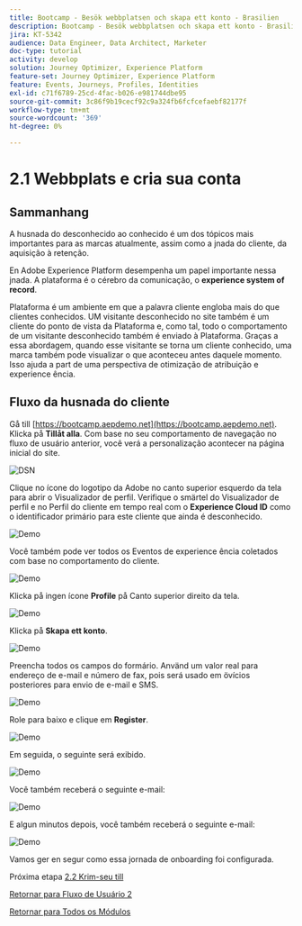 ```yaml
---
title: Bootcamp - Besök webbplatsen och skapa ett konto - Brasilien
description: Bootcamp - Besök webbplatsen och skapa ett konto - Brasilien
jira: KT-5342
audience: Data Engineer, Data Architect, Marketer
doc-type: tutorial
activity: develop
solution: Journey Optimizer, Experience Platform
feature-set: Journey Optimizer, Experience Platform
feature: Events, Journeys, Profiles, Identities
exl-id: c71f6789-25cd-4fac-b026-e981744dbe95
source-git-commit: 3c86f9b19cecf92c9a324fb6fcfcefaebf82177f
workflow-type: tm+mt
source-wordcount: '369'
ht-degree: 0%

---
```


# 2.1 Webbplats e cria sua conta

## Sammanhang

A husnada do desconhecido ao conhecido é um dos tópicos mais importantes para as marcas atualmente, assim como a jnada do cliente, da aquisição à retenção.

En Adobe Experience Platform desempenha um papel importante nessa jnada. A plataforma é o cérebro da comunicação, o **experience system of record**.

Plataforma é um ambiente em que a palavra cliente engloba mais do que clientes conhecidos. UM visitante desconhecido no site também é um cliente do ponto de vista da Plataforma e, como tal, todo o comportamento de um visitante desconhecido também é enviado à Plataforma. Graças a essa abordagem, quando esse visitante se torna um cliente conhecido, uma marca também pode visualizar o que aconteceu antes daquele momento. Isso ajuda a part de uma perspectiva de otimização de atribuição e experience ência.

## Fluxo da husnada do cliente

Gå till [https://bootcamp.aepdemo.net](https://bootcamp.aepdemo.net). Klicka på **Tillåt alla**. Com base no seu comportamento de navegação no fluxo de usuário anterior, você verá a personalização acontecer na página inicial do site.

![DSN](./images/web8.png)

Clique no ícone do logotipo da Adobe no canto superior esquerdo da tela para abrir o Visualizador de perfil. Verifique o smärtel do Visualizador de perfil e no Perfil do cliente em tempo real com o **Experience Cloud ID** como o identificador primário para este cliente que ainda é desconhecido.

![Demo](./images/pv1.png)

Você também pode ver todos os Eventos de experience ência coletados com base no comportamento do cliente.

![Demo](./images/pv3.png)

Klicka på ingen ícone **Profile** på Canto superior direito da tela.

![Demo](./images/pv4.png)

Klicka på **Skapa ett konto**.

![Demo](./images/pv5.png)

Preencha todos os campos do formário. Använd um valor real para endereço de e-mail e número de fax, pois será usado em övícios posteriores para envio de e-mail e SMS.

![Demo](./images/pv7.png)

Role para baixo e clique em **Register**.

![Demo](./images/pv8.png)

Em seguida, o seguinte será exibido.

![Demo](./images/pv9.png)

Você também receberá o seguinte e-mail:

![Demo](./images/pv10.png)

E algun minutos depois, você também receberá o seguinte e-mail:

![Demo](./images/pv11.png)

Vamos ger en segur como essa jornada de onboarding foi configurada.

Próxima etapa [2.2 Krim-seu till ](./ex2.md)

[Retornar para Fluxo de Usuário 2](./uc2.md)

[Retornar para Todos os Módulos](../../overview.md)
